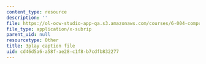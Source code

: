 ```yaml
---
content_type: resource
description: ''
file: https://ol-ocw-studio-app-qa.s3.amazonaws.com/courses/6-004-computation-structures-spring-2017/cd46d5a6a58fae28c1f8b7cdfb832277_vJqBBh2XFTM.srt
file_type: application/x-subrip
parent_uid: null
resourcetype: Other
title: 3play caption file
uid: cd46d5a6-a58f-ae28-c1f8-b7cdfb832277
---
```

